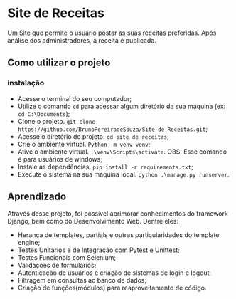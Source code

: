 # Site de Receitas

Um Site que permite o usuário postar as suas receitas preferidas. Após análise dos administradores, a receita é publicada.

## Como utilizar o projeto

### instalação
* Acesse o terminal do seu computador;
* Utilize o comando `cd` para acessar algum diretório da sua máquina (ex: `cd C:\Documents`);
* Clone o projeto. `git clone https://github.com/BrunoPereiradeSouza/Site-de-Receitas.git`;
* Acesse o diretório do projeto. `cd site de receitas`;
* Crie o ambiente virtual. `Python -m venv venv`;
* Ative o ambiente virtual. `.\venv\Scripts\activate`. OBS: Esse comando é para usuários de windows;
* Instale as dependências. `pip install -r requirements.txt`;
* Execute o sistema na sua máquina local. `python .\manage.py runserver`.

## Aprendizado

Através desse projeto, foi possível aprimorar conhecimentos do framework Django, bem como do Desenvolvimento Web.
Dentre eles:
* Herança de templates, partials e outras particularidades do template engine;
* Testes Unitários e de Integração com Pytest e Unittest;
* Testes Funcionais com Selenium;
* Validações de formulários;
* Autenticação de usuários e criação de sistemas de login e logout;
* Filtragem em consultas ao banco de dados;
* Criação de funções(módulos) para reaproveitamento de código.
